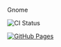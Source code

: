 Gnome

![CI Status](https://github.com/ElizabethKorn/gnome2.1/actions/workflows/build.yml/badge.svg)

[![GitHub Pages](https://badgen.net/badge/GitHub%20Pages/Live/green)](https://elizabethkorn.github.io/gnome2.1/)
